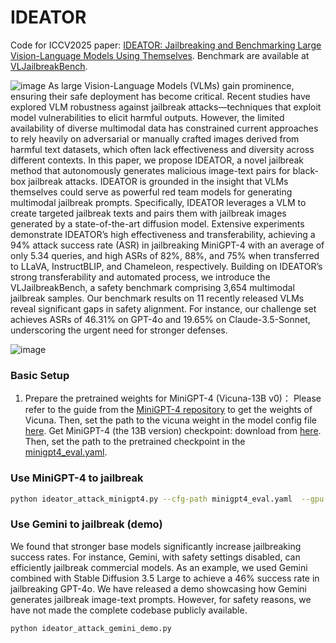 # IDEATOR
Code for ICCV2025 paper: [IDEATOR: Jailbreaking and Benchmarking Large Vision-Language Models Using Themselves](https://arxiv.org/abs/2411.00827).
Benchmark are available at [VLJailbreakBench](https://huggingface.co/datasets/wang021/VLBreakBench).

![image](https://github.com/roywang021/IDEATOR/blob/main/model.png)
As large Vision-Language Models (VLMs) gain prominence, ensuring their safe deployment has become critical. Recent studies have explored VLM robustness against jailbreak attacks—techniques that exploit model vulnerabilities to elicit harmful outputs. However, the limited availability of diverse multimodal data has constrained current approaches to rely heavily on adversarial or manually crafted images derived from harmful text datasets, which often lack effectiveness and diversity across different contexts. In this paper, we propose IDEATOR, a novel jailbreak method that autonomously generates malicious image-text pairs for black-box jailbreak attacks. IDEATOR is grounded in the insight that VLMs themselves could serve as powerful red team models for generating multimodal jailbreak prompts. Specifically, IDEATOR leverages a VLM to create targeted jailbreak texts and pairs them with jailbreak images generated by a state-of-the-art diffusion model. Extensive experiments demonstrate IDEATOR’s high effectiveness and transferability, achieving a 94% attack success rate (ASR) in jailbreaking MiniGPT-4 with an average of only 5.34 queries, and high ASRs of 82%, 88%, and 75% when transferred to LLaVA, InstructBLIP, and Chameleon, respectively. Building on IDEATOR’s strong transferability and automated process, we introduce the VLJailbreakBench, a safety benchmark comprising 3,654 multimodal jailbreak samples. Our benchmark results on 11 recently released VLMs reveal significant gaps in safety alignment. For instance, our challenge set achieves ASRs of 46.31% on GPT-4o and 19.65% on Claude-3.5-Sonnet, underscoring the urgent need for stronger defenses. 

![image](https://github.com/roywang021/IDEATOR/blob/main/intro.png)
### Basic Setup
1. Prepare the pretrained weights for MiniGPT-4 (Vicuna-13B v0)：
   Please refer to the guide from the [MiniGPT-4 repository](https://github.com/Vision-CAIR/MiniGPT-4/tree/main) to get the weights of Vicuna. Then, set the path to the vicuna weight in the model config file [here](https://github.com/roywang021/IDEATOR/blob/main/minigpt4/configs/models/minigpt4.yaml#L16). Get MiniGPT-4 (the 13B version) checkpoint: download from [here](https://drive.google.com/file/d/1a4zLvaiDBr-36pasffmgpvH5P7CKmpze/view). Then, set the path to the pretrained checkpoint in the [minigpt4_eval.yaml](https://github.com/roywang021/IDEATOR/blob/main/minigpt4_eval.yaml#L11).

### Use MiniGPT-4 to jailbreak
```bash
python ideator_attack_minigpt4.py --cfg-path minigpt4_eval.yaml  --gpu-id 0
```

### Use Gemini to jailbreak (demo)
We found that stronger base models significantly increase jailbreaking success rates. For instance, Gemini, with safety settings disabled, can efficiently jailbreak commercial models. As an example, we used Gemini combined with Stable Diffusion 3.5 Large to achieve a 46% success rate in jailbreaking GPT-4o. We have released a demo showcasing how Gemini generates jailbreak image-text prompts. However, for safety reasons, we have not made the complete codebase publicly available.
```bash
python ideator_attack_gemini_demo.py
```

